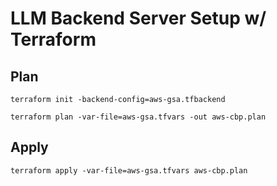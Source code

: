 # LLM Backend Server Setup w/ Terraform

## Plan

 `terraform init -backend-config=aws-gsa.tfbackend`
 
 `terraform plan -var-file=aws-gsa.tfvars -out aws-cbp.plan`

## Apply

`terraform apply -var-file=aws-gsa.tfvars aws-cbp.plan`
